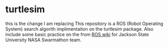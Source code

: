 # turtlesim
this is the change I am replacing
This repository is a ROS (Robot Operating System) search algorith implimentaiton on the turtlesim package. Also include some basic practice on the from [ROS wiki](http://wiki.ros.org/ROS/Tutorials) for Jackson State University NASA Swarmathon team.
